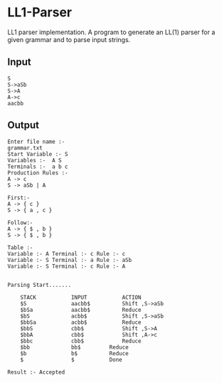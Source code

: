 # LL1-Parser
LL1 parser implementation. A program to generate an LL(1) parser for a given grammar and to parse input strings.

## Input
```
S
S->aSb
S->A
A->c
aacbb
```
## Output
```console
Enter file name :- 
grammar.txt
Start Variable :- S
Variables :-  A S 
Terminals :-  a b c 
Production Rules :-
A -> c
S -> aSb | A

First:-
A -> { c }
S -> { a , c }

Follow:-
A -> { $ , b }
S -> { $ , b }

Table :-
Variable :- A Terminal :- c Rule :- c
Variable :- S Terminal :- a Rule :- aSb
Variable :- S Terminal :- c Rule :- A


Parsing Start.......

	STACK			INPUT			ACTION
	$S		        aacbb$			Shift ,S->aSb
	$bSa			aacbb$			Reduce
	$bS			    acbb$			Shift ,S->aSb
	$bbSa			acbb$			Reduce
	$bbS			cbb$			Shift ,S->A
	$bbA			cbb$			Shift ,A->c
	$bbc			cbb$			Reduce
	$bb		    	bb$			Reduce
	$b		    	b$			Reduce
	$		    	$			Done

Result :- Accepted

```

